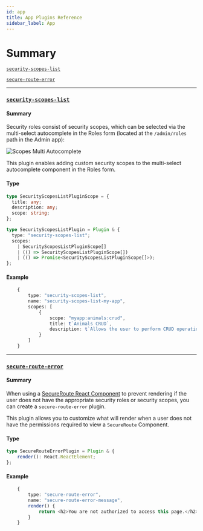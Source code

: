```yaml
---
id: app
title: App Plugins Reference
sidebar_label: App
---
```


# Summary

[`security-scopes-list`](/docs/webiny-apps/security/development/plugin-reference/app#security-scopes-list)

[`secure-route-error`](/docs/webiny-apps/security/development/plugin-reference/app#secure-route-error)

---

### [`security-scopes-list`](/docs/webiny-apps/security/development/plugin-reference/app#security-scopes-list)

#### Summary

Security roles consist of security scopes, which can be selected via the multi-select autocomplete in the Roles form (located at the `/admin/roles` path in the Admin app):

![Scopes Multi Autocomplete](/img/webiny-apps/security/development/plugins-reference/app/scopes-autocomplete.png)

This plugin enables adding custom security scopes to the multi-select autocomplete component in the Roles form.

#### Type

```ts
type SecurityScopesListPluginScope = {
  title: any;
  description: any;
  scope: string;
};

type SecurityScopesListPlugin = Plugin & {
  type: "security-scopes-list";
  scopes:
    | SecurityScopesListPluginScope[]
    | (() => SecurityScopesListPluginScope[])
    | (() => Promise<SecurityScopesListPluginScope[]>);
};
```

#### Example

```ts
    {
        type: "security-scopes-list",
        name: "security-scopes-list-my-app",
        scopes: [
            {
                scope: "myapp:animals:crud",
                title: t`Animals CRUD`,
                description: t`Allows the user to perform CRUD operations on animals.`
            }
        ]
    }
```

---

### [`secure-route-error`](/docs/webiny-apps/security/development/plugin-reference/app#secure-route-error)

#### Summary

When using a [SecureRoute React Component](/docs/webiny-apps/security/development/App/Components/secure-route) to prevent rendering if the user does not have the appropriate security roles or security scopes, you can create a `secure-route-error` plugin.

This plugin allows you to customize what will render when a user does not have the permissions required to view a `SecureRoute` Component.


#### Type

```ts
type SecureRouteErrorPlugin = Plugin & {
    render(): React.ReactElement;
};
```

#### Example

```ts
    {
        type: "secure-route-error",
        name: "secure-route-error-message",
        render() {
            return <h2>You are not authorized to access this page.</h2>;
        }
    }
```